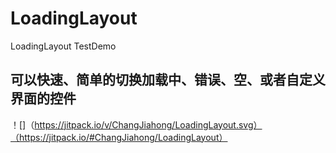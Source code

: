 # LoadingLayout
LoadingLayout TestDemo
## 可以快速、简单的切换加载中、错误、空、或者自定义界面的控件
！[]（https://jitpack.io/v/ChangJiahong/LoadingLayout.svg）（https://jitpack.io/#ChangJiahong/LoadingLayout）
